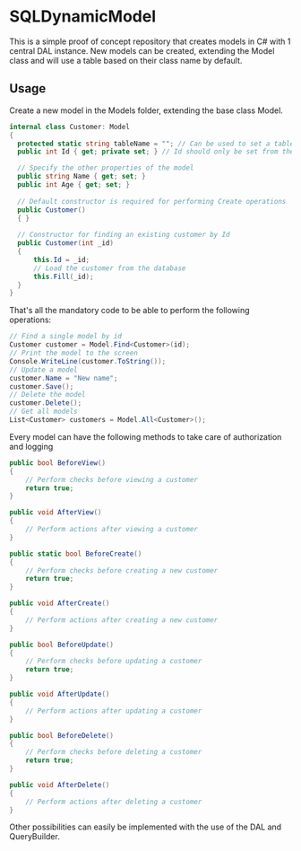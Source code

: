 # SQLDynamicModel
This is a simple proof of concept repository that creates models in C# with 1 central DAL instance. New models can be created, extending the Model class and will use a table based on their class name by default.

## Usage
Create a new model in the Models folder, extending the base class Model.
```cs
internal class Customer: Model
{
  protected static string tableName = ""; // Can be used to set a tablename if it is not equal to the class name
  public int Id { get; private set; } // Id should only be set from the constructor

  // Specify the other properties of the model
  public string Name { get; set; }
  public int Age { get; set; }
  
  // Default constructor is required for performing Create operations
  public Customer()
  { }
  
  // Constructor for finding an existing customer by Id
  public Customer(int _id)
  {
      this.Id = _id;
      // Load the customer from the database
      this.Fill(_id);
  }
}
```
That's all the mandatory code to be able to perform the following operations:
```cs
// Find a single model by id
Customer customer = Model.Find<Customer>(id);
// Print the model to the screen
Console.WriteLine(customer.ToString());
// Update a model
customer.Name = "New name";
customer.Save();
// Delete the model
customer.Delete();
// Get all models
List<Customer> customers = Model.All<Customer>();
```

Every model can have the following methods to take care of authorization and logging
```cs
public bool BeforeView()
{
    // Perform checks before viewing a customer
    return true;
}

public void AfterView()
{
    // Perform actions after viewing a customer
}

public static bool BeforeCreate()
{
    // Perform checks before creating a new customer
    return true;
}

public void AfterCreate()
{
    // Perform actions after creating a new customer
}

public bool BeforeUpdate()
{
    // Perform checks before updating a customer
    return true;
}

public void AfterUpdate() 
{
    // Perform actions after updating a customer
}

public bool BeforeDelete()
{
    // Perform checks before deleting a customer
    return true;
}

public void AfterDelete()
{
    // Perform actions after deleting a customer
}
```

Other possibilities can easily be implemented with the use of the DAL and QueryBuilder.
